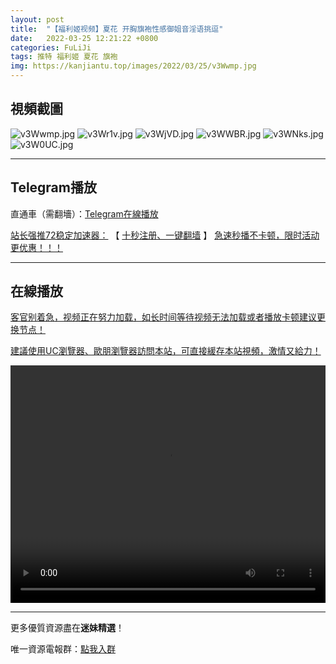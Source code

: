 ```yaml
---
layout: post
title:  "【福利姬视频】夏花 开胸旗袍性感御姐音淫语挑逗"
date:   2022-03-25 12:21:22 +0800
categories: FuLiJi
tags: 推特 福利姬 夏花 旗袍
img: https://kanjiantu.top/images/2022/03/25/v3Wwmp.jpg
---
```



## 視頻截圖

![v3Wwmp.jpg](https://kanjiantu.top/images/2022/03/25/v3Wwmp.jpg)
![v3Wr1v.jpg](https://kanjiantu.top/images/2022/03/25/v3Wr1v.jpg)
![v3WjVD.jpg](https://kanjiantu.top/images/2022/03/25/v3WjVD.jpg)
![v3WWBR.jpg](https://kanjiantu.top/images/2022/03/25/v3WWBR.jpg)
![v3WNks.jpg](https://kanjiantu.top/images/2022/03/25/v3WNks.jpg)
![v3W0UC.jpg](https://kanjiantu.top/images/2022/03/25/v3W0UC.jpg)

* * *
## Telegram播放

直通車（需翻墻）：[Telegram在線播放](https://t.me/mimeijingxuan/130)

<u>站长强推72稳定加速器：</u> 【 [十秒注册、一键翻墙](https://72vpn.xyz/#/register?code=mimei) 】
<u>  急速秒播不卡顿，限时活动更优惠！！！</u>
* * *
## 在線播放
<u>客官别着急，视频正在努力加载，如长时间等待视频无法加载或者播放卡顿建议更换节点！</u>

<u>建議使用UC瀏覽器、歐朋瀏覽器訪問本站，可直接緩存本站視頻，激情又給力！</u>
<center><video src="https://cdn.publer.io/uploads/videos/6245a4d8db2797743f7296af/f94b01d8e6d987fd67246b5dc36f94d8.mp4" width="100%" height="380px" controls="controls"></video></center>


* * *
更多優質資源盡在**迷妹精選**！

唯一資源電報群：[點我入群](https://t.me/mimeijingxuan)


